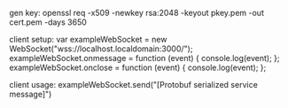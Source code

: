 gen key:
openssl req -x509 -newkey rsa:2048 -keyout pkey.pem -out cert.pem -days 3650

client setup:
var exampleWebSocket = new WebSocket("wss://localhost.localdomain:3000/");
exampleWebSocket.onmessage = function (event) {
    console.log(event);
};
exampleWebSocket.onclose = function (event) {
    console.log(event);
};

client usage:
exampleWebSocket.send("[Protobuf serialized service message]")
